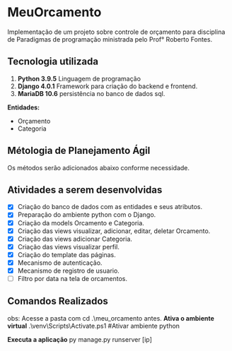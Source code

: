 # MeuOrcamento

Implementação de um projeto sobre controle de orçamento para disciplina de Paradigmas de programação ministrada pelo Prof° Roberto Fontes.

## Tecnologia utilizada
1. **Python 3.9.5** Linguagem de programação
2. **Django 4.0.1** Framework para criação do backend e frontend.
3. **MariaDB 10.6** persistência no banco de dados sql.

**Entidades:** 
* Orçamento
* Categoria

## Métologia de Planejamento Ágil
Os métodos serão adicionados abaixo conforme necessidade.

## Atividades a serem desenvolvidas
- [x] Criação do banco de dados com as entidades e seus atributos.
- [x] Preparação do ambiente python com o Django.
- [x] Criação da models Orcamento e Categoria.
- [x] Criação das views visualizar, adicionar, editar, deletar Orcamento.
- [x] Criação das views adicionar Categoria.
- [x] Criação das views visualizar perfil.
- [x] Criação do template das páginas.
- [x] Mecanismo de autenticação.
- [x] Mecanismo de registro de usuario.
- [ ] Filtro por data na tela de orcamentos.

## Comandos Realizados
obs: Acesse a pasta com cd .\meu_orcamento antes.
**Ativa o ambiente virtual** .\venv\Scripts\Activate.ps1 #Ativar ambiente python

**Executa a aplicação** py manage.py runserver [ip]
